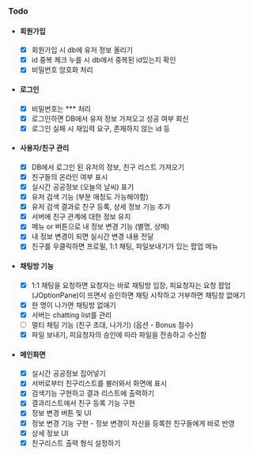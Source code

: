 ### Todo
- #### 회원가입
  - [x] 회원가입 시 db에 유저 정보 올리기
  - [x] id 중복 체크 누를 시 db에서 중복된 id있는지 확인
  - [x] 비밀번호 암호화 처리
- #### 로그인
  - [x] 비밀번호는 *** 처리
  - [x] 로그인하면 DB에서 유저 정보 가져오고 성공 여부 회신
  - [x] 로그인 실패 시 재입력 요구, 존재하지 않는 id 등
- #### 사용자/친구 관리
  - [x] DB에서 로그인 된 유저의 정보, 친구 리스트 가져오기
  - [x] 친구들의 온라인 여부 표시
  - [x] 실시간 공공정보 (오늘의 날씨) 표기
  - [x] 유저 검색 기능 (부분 매칭도 가능해야함)
  - [x] 유저 검색 결과로 친구 등록, 상세 정보 기능 추가
  - [x] 서버에 친구 관계에 대한 정보 유지
  - [x] 메뉴 or 버튼으로 내 정보 변경 기능 (별명, 상메)
  - [x] 내 정보 변경이 되면 실시간 변경 내용 전달
  - [x] 친구를 우클릭하면 프로필, 1:1 채팅, 파일보내기가 있는 팝업 메뉴
- #### 채팅방 기능
  - [x] 1:1 채팅을 요청하면 요청자는 바로 채팅방 입장, 피요청자는 요청 팝업(JOptionPane)이 뜨면서 승인하면 채팅 시작하고 거부하면 채팅창 없애기
  - [x] 한 명이 나가면 채팅방 없애기
  - [x] 서버는 chatting list를 관리
  - [ ] 멀티 채팅 기능 (친구 초대, 나가기) (옵션 - Bonus 점수)
  - [x] 파일 보내기, 피요청자의 승인에 따라 파일을 전송하고 수신함
- #### 메인화면
  - [x] 실시간 공공정보 집어넣기
  - [x] 서버로부터 친구리스트를 불러와서 화면에 표시
  - [x] 검색기능 구현하고 결과 리스트에 출력하기
  - [x] 결과리스트에서 친구 등록 기능 구현
  - [x] 정보 변경 버튼 및 UI
  - [x] 정보 변경 기능 구현 - 정보 변경이 자신을 등록한 친구들에게 바로 반영
  - [x] 상세 정보 UI
  - [x] 친구리스트 출력 형식 설정하기